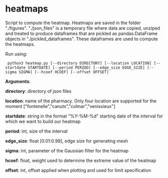 # heatmaps
Script to compute the heatmap.
Heatmaps are saved in the folder "./figures". 
"./json_files" is a temporary file where data are copied, unziped and treated to produce dataframes that are pickled as pandas.DataFrame objects in "./pickled_dataframes". These dataframes are used to compute the heatmaps.


Run using:


`
python3 heatmap.py [--directory DIRECTORY] [--location LOCATION] [--startdate STARTDATE] [--period PERIOD] [--edge_size EDGE_SIZE] [--sigma SIGMA] [--hcoef HCOEF] [--offset OFFSET]`

**Arguments**:

**directory**: directory of json files

**location**: name of the pharmacy. Only four location are supported for the moment ["fontenelle","canuts","colmar","venissieux"]

**startdate**: string in the format "%Y-%M-%d" starting date of the interval for which we want to build our heatmap

**period**: int, size of the interval 

**edge_size**: float [0.01:0.99], edge size for generating mesh

**sigma**: int, parameter of the Gaussian filter for the heatmap

**hcoef**: float, weight used to determine the extreme value of the heatmap

**offset**: int, offset applied when plotting and used for limit specification


